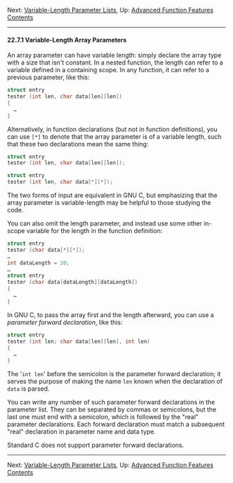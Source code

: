 Next: [Variable-Length Parameter
Lists](Variable-Number-of-Arguments.md), Up: [Advanced Function
Features](Advanced-Definitions.md)  
[Contents](index.md#SEC_Contents "Table of contents")  

------------------------------------------------------------------------


#### 22.7.1 Variable-Length Array Parameters 


An array parameter can have variable length: simply declare the array
type with a size that isn't constant. In a nested function, the length
can refer to a variable defined in a containing scope. In any function,
it can refer to a previous parameter, like this:

``` C
struct entry
tester (int len, char data[len][len])
{
  …
}
```

Alternatively, in function declarations (but not in function
definitions), you can use `[*]` to denote that the array parameter is of
a variable length, such that these two declarations mean the same thing:

``` C
struct entry
tester (int len, char data[len][len]);
```

``` C
struct entry
tester (int len, char data[*][*]);
```

The two forms of input are equivalent in GNU C, but emphasizing that the
array parameter is variable-length may be helpful to those studying the
code.

You can also omit the length parameter, and instead use some other
in-scope variable for the length in the function definition:

``` C
struct entry
tester (char data[*][*]);
…
int dataLength = 20;
…
struct entry
tester (char data[dataLength][dataLength])
{
  …
}
```


In GNU C, to pass the array first and the length afterward, you can use
a *parameter forward declaration*, like this:

``` C
struct entry
tester (int len; char data[len][len], int len)
{
  …
}
```

The '`int len`' before the semicolon is the parameter forward
declaration; it serves the purpose of making the name `len` known when
the declaration of `data` is parsed.

You can write any number of such parameter forward declarations in the
parameter list. They can be separated by commas or semicolons, but the
last one must end with a semicolon, which is followed by the "real"
parameter declarations. Each forward declaration must match a subsequent
"real" declaration in parameter name and data type.

Standard C does not support parameter forward declarations.

------------------------------------------------------------------------

Next: [Variable-Length Parameter
Lists](Variable-Number-of-Arguments.md), Up: [Advanced Function
Features](Advanced-Definitions.md)  
[Contents](index.md#SEC_Contents "Table of contents")  
